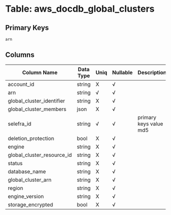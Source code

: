 # Table: aws_docdb_global_clusters

## Primary Keys 

```
arn
```


## Columns 

|  Column Name   |  Data Type  | Uniq | Nullable | Description | 
|  ----  | ----  | ----  | ----  | ---- | 
| account_id | string | X | √ |  | 
| arn | string | √ | √ |  | 
| global_cluster_identifier | string | X | √ |  | 
| global_cluster_members | json | X | √ |  | 
| selefra_id | string | √ | √ | primary keys value md5 | 
| deletion_protection | bool | X | √ |  | 
| engine | string | X | √ |  | 
| global_cluster_resource_id | string | X | √ |  | 
| status | string | X | √ |  | 
| database_name | string | X | √ |  | 
| global_cluster_arn | string | X | √ |  | 
| region | string | X | √ |  | 
| engine_version | string | X | √ |  | 
| storage_encrypted | bool | X | √ |  | 


